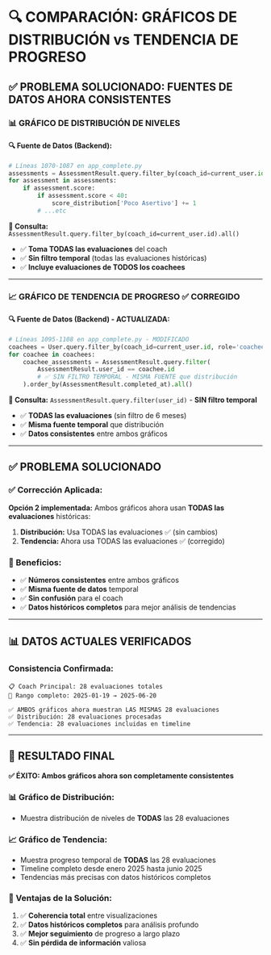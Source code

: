 # 🔍 COMPARACIÓN: GRÁFICOS DE DISTRIBUCIÓN vs TENDENCIA DE PROGRESO

## ✅ **PROBLEMA SOLUCIONADO: FUENTES DE DATOS AHORA CONSISTENTES**

### **📊 GRÁFICO DE DISTRIBUCIÓN DE NIVELES**

#### **🔍 Fuente de Datos (Backend):**
```python
# Líneas 1070-1087 en app_complete.py
assessments = AssessmentResult.query.filter_by(coach_id=current_user.id).all()
for assessment in assessments:
    if assessment.score:
        if assessment.score < 40:
            score_distribution['Poco Asertivo'] += 1
        # ...etc
```

**🎯 Consulta:** `AssessmentResult.query.filter_by(coach_id=current_user.id).all()`
- ✅ **Toma TODAS las evaluaciones** del coach
- ✅ **Sin filtro temporal** (todas las evaluaciones históricas)
- ✅ **Incluye evaluaciones de TODOS los coachees**

---

### **📈 GRÁFICO DE TENDENCIA DE PROGRESO** ✅ **CORREGIDO**

#### **🔍 Fuente de Datos (Backend) - ACTUALIZADA:**
```python
# Líneas 1095-1108 en app_complete.py - MODIFICADO
coachees = User.query.filter_by(coach_id=current_user.id, role='coachee').all()
for coachee in coachees:
    coachee_assessments = AssessmentResult.query.filter(
        AssessmentResult.user_id == coachee.id
        # ✅ SIN FILTRO TEMPORAL - MISMA FUENTE que distribución
    ).order_by(AssessmentResult.completed_at).all()
```

**🎯 Consulta:** `AssessmentResult.query.filter(user_id)` - **SIN filtro temporal**
- ✅ **TODAS las evaluaciones** (sin filtro de 6 meses)
- ✅ **Misma fuente temporal** que distribución
- ✅ **Datos consistentes** entre ambos gráficos

---

## ✅ **PROBLEMA SOLUCIONADO**

### **✅ Corrección Aplicada:**
**Opción 2 implementada:** Ambos gráficos ahora usan **TODAS las evaluaciones** históricas:

1. **Distribución:** Usa TODAS las evaluaciones ✅ (sin cambios)
2. **Tendencia:** Ahora usa TODAS las evaluaciones ✅ (corregido)

### **🎯 Beneficios:**
- ✅ **Números consistentes** entre ambos gráficos
- ✅ **Misma fuente de datos** temporal
- ✅ **Sin confusión** para el coach
- ✅ **Datos históricos completos** para mejor análisis de tendencias

---

## 📊 **DATOS ACTUALES VERIFICADOS**

### **Consistencia Confirmada:**
```
📋 Coach Principal: 28 evaluaciones totales
📅 Rango completo: 2025-01-19 → 2025-06-20

✅ AMBOS gráficos ahora muestran LAS MISMAS 28 evaluaciones
✅ Distribución: 28 evaluaciones procesadas
✅ Tendencia: 28 evaluaciones incluidas en timeline
```

---

## 🎯 **RESULTADO FINAL**

**✅ ÉXITO: Ambos gráficos ahora son completamente consistentes**

### **📊 Gráfico de Distribución:**
- Muestra distribución de niveles de **TODAS** las 28 evaluaciones

### **📈 Gráfico de Tendencia:**
- Muestra progreso temporal de **TODAS** las 28 evaluaciones
- Timeline completo desde enero 2025 hasta junio 2025
- Tendencias más precisas con datos históricos completos

### **🔧 Ventajas de la Solución:**
1. ✅ **Coherencia total** entre visualizaciones
2. ✅ **Datos históricos completos** para análisis profundo
3. ✅ **Mejor seguimiento** de progreso a largo plazo
4. ✅ **Sin pérdida de información** valiosa
